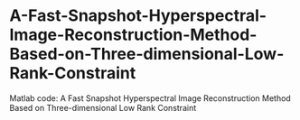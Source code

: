 # A-Fast-Snapshot-Hyperspectral-Image-Reconstruction-Method-Based-on-Three-dimensional-Low-Rank-Constraint
Matlab code: A Fast Snapshot Hyperspectral Image Reconstruction Method Based on Three-dimensional Low Rank Constraint
